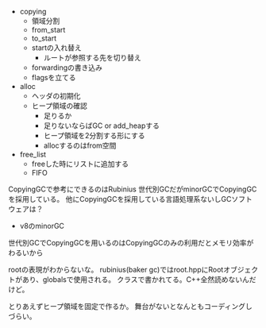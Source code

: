 - copying
  - 領域分割
  - from_start
  - to_start
  - startの入れ替え
    - ルートが参照する先を切り替え
  - forwardingの書き込み
  - flagsを立てる
- alloc
  - ヘッダの初期化
  - ヒープ領域の確認
    - 足りるか
    - 足りないならばGC or add_heapする
    - ヒープ領域を2分割する形にする
    - allocするのはfrom空間
- free_list
  - freeした時にリストに追加する
  - FIFO



CopyingGCで参考にできるのはRubinius
世代別GCだがminorGCでCopyingGCを採用している。
他にCopyingGCを採用している言語処理系ないしGCソフトウェアは？
- v8のminorGC

世代別GCでCopyingGCを用いるのはCopyingGCのみの利用だとメモリ効率がわるいから


rootの表現がわからないな。
rubinius(baker gc)ではroot.hppにRootオブジェクトがあり、globalsで使用される。
クラスで書かれてる。C++全然読めないんだけど。

とりあえずヒープ領域を固定で作るか。
舞台がないとなんともコーディングしづらい。